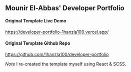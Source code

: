 ## Mounir El-Abbas' Developer Portfolio

#### Original Template Live Demo

https://developer-portfolio-1hanzla100.vercel.app/

#### Original Template Github Repo

https://github.com/1hanzla100/developer-portfolio

_Note_ I re-created the template myself using React & SCSS.
